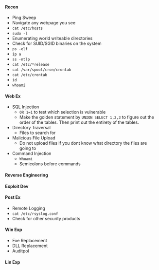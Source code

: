 #### Recon
* Ping Sweep
* Navigate any webpage you see
* `cat /etc/hosts`
* `sudo -l`
* Enumerating world writeable directories
* Check for SUID/SGID binaries on the system
* `ps -elf`
* `ip a`
* `ss -ntlp`
* `cat /etc/*release`
* `cat /var/spool/cron/crontab`
* `cat /etc/crontab`
* `id`
* `whoami`
#### Web Ex
* SQL Injection
  - `OR 1=1` to test which selection is vulnerable
  - Make the golden statement by `UNION SELECT 1,2,3` to figure out the order of the tables. Then print out the entirety of the tables.
* Directory Traversal
  - Files to search for
* Malicious File Upload
  - Do not upload files if you dont know what directory the files are going to
* Command Injection
  - `Whoami`
  - Semicolons before commands
#### Reverse Engineering
#### Exploit Dev
#### Post Ex
* Remote Logging
* `cat /etc/rsyslog.conf`
* Check for other security products
#### Win Exp
* Exe Replacement
* DLL Replacement
* Auditpol
#### Lin Exp
